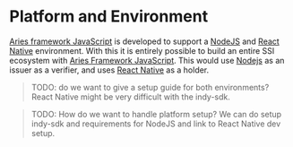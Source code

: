 # Platform and Environment

[Aries framework
JavaScript](https://github.com/hyperledger/aries-framework-javascript) is
developed to support a [NodeJS](https://nodejs.org) and [React
Native](https://reactnative.dev) environment. With this it is entirely possible
to build an entire SSI ecosystem with [Aries Framework
JavaScript](https://github.com/hyperledger/aries-framework-javascript). This
would use [Nodejs](https://nodejs.org/en) as an issuer as a verifier, and uses
[React Native](https://reactnative.dev) as a holder.

> TODO: do we want to give a setup guide for both environments? React Native
> might be very difficult with the indy-sdk.

> TODO: How do we want to handle platform setup? We can do setup indy-sdk and
> requirements for NodeJS and link to React Native dev setup.
